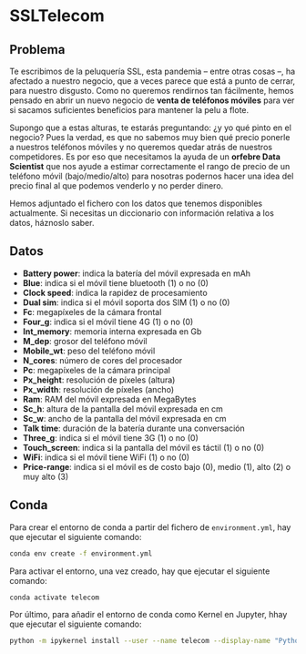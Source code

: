 # SSLTelecom

## Problema

Te escribimos de la peluquería SSL, esta pandemia – entre otras cosas –, ha afectado a nuestro negocio, que a veces parece que está a punto de cerrar, para nuestro disgusto. Como no queremos rendirnos tan fácilmente, hemos pensado en abrir un nuevo negocio de **venta de teléfonos móviles** para ver si sacamos suficientes beneficios para mantener la pelu a flote.

Supongo que a estas alturas, te estarás preguntando: ¿y yo qué pinto en el negocio? Pues la verdad, es que no sabemos muy bien qué precio ponerle a nuestros teléfonos móviles y no queremos quedar atrás de nuestros competidores. Es por eso que necesitamos la ayuda de un **orfebre Data Scientist** que nos ayude a estimar correctamente el rango de precio de un teléfono móvil (bajo/medio/alto) para nosotras podernos hacer una idea del precio final al que podemos venderlo y no perder dinero.

Hemos adjuntado el fichero con los datos que tenemos disponibles actualmente. Si necesitas un diccionario con información relativa a los datos, háznoslo saber.

## Datos

- **Battery power**: indica la batería del móvil expresada en mAh
- **Blue**: indica si el móvil tiene bluetooth (1) o no (0)
- **Clock speed**: indica la rapidez de procesamiento
- **Dual sim**: indica si el móvil soporta dos SIM (1) o no (0)
- **Fc**: megapíxeles de la cámara frontal
- **Four_g**: indica si el móvil tiene 4G (1) o no (0)
- **Int_memory**: memoria interna expresada en Gb
- **M_dep**: grosor del teléfono móvil
- **Mobile_wt**: peso del teléfono móvil
- **N_cores**: número de cores del procesador
- **Pc**: megapíxeles de la cámara principal
- **Px_height**: resolución de píxeles (altura)
- **Px_width**: resolución de píxeles (ancho)
- **Ram**: RAM del móvil expresada en MegaBytes
- **Sc_h**: altura de la pantalla del móvil expresada en cm
- **Sc_w**: ancho de la pantalla del móvil expresada en cm
- **Talk time**: duración de la batería durante una conversación
- **Three_g**: indica si el móvil tiene 3G (1) o no (0)
- **Touch_screen**: indica si la pantalla del móvil es táctil (1) o no (0)
- **WiFi**: indica si el móvil tiene WiFi (1) o no (0)
- **Price-range**: indica si el móvil es de costo bajo (0), medio (1), alto (2) o muy alto (3)

## Conda

Para crear el entorno de conda a partir del fichero de `environment.yml`, hay que ejecutar el siguiente comando:

```sh
conda env create -f environment.yml
```

Para activar el entorno, una vez creado, hay que ejecutar el siguiente comando:

```sh
conda activate telecom
```

Por último, para añadir el entorno de conda como Kernel en Jupyter, hhay que ejecutar el siguiente comando:

```sh
python -m ipykernel install --user --name telecom --display-name "Python (telecom)"
```
